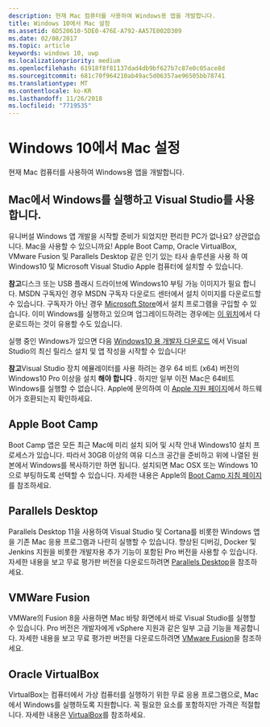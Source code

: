 ```yaml
---
description: 현재 Mac 컴퓨터를 사용하여 Windows용 앱을 개발합니다.
title: Windows 10에서 Mac 설정
ms.assetid: 6D520610-5DE0-476E-A792-AA57E002D309
ms.date: 02/08/2017
ms.topic: article
keywords: windows 10, uwp
ms.localizationpriority: medium
ms.openlocfilehash: 61918f8f81137dad4db9bf627b7c87e0c05ace8d
ms.sourcegitcommit: 681c70f964210ab49ac5d06357ae96505bb78741
ms.translationtype: MT
ms.contentlocale: ko-KR
ms.lasthandoff: 11/26/2018
ms.locfileid: "7719535"
---
```

# <a name="setting-up-your-mac-with-windows-10"></a>Windows 10에서 Mac 설정


현재 Mac 컴퓨터를 사용하여 Windows용 앱을 개발합니다.

## <a name="run-windows-on-your-mac-and-use-visual-studio"></a>Mac에서 Windows를 실행하고 Visual Studio를 사용합니다.

유니버설 Windows 앱 개발을 시작할 준비가 되었지만 편리한 PC가 없나요? 상관없습니다. Mac을 사용할 수 있으니까요! Apple Boot Camp, Oracle VirtualBox, VMware Fusion 및 Parallels Desktop 같은 인기 있는 타사 솔루션을 사용 하 여 Windows10 및 Microsoft Visual Studio Apple 컴퓨터에 설치할 수 있습니다.

**참고**디스크 또는 USB 플래시 드라이브에 Windows10 부팅 가능 이미지가 필요 합니다. MSDN 구독자인 경우 MSDN 구독자 다운로드 센터에서 설치 이미지를 다운로드할 수 있습니다. 구독자가 아닌 경우 [Microsoft Store](http://apps.microsoft.com/windows/app)에서 설치 프로그램을 구입할 수 있습니다. 이미 Windows를 실행하고 있으며 업그레이드하려는 경우에는 [이 위치](http://go.microsoft.com/fwlink/?LinkId=623906)에서 다운로드하는 것이 유용할 수도 있습니다.

실행 중인 Windows가 있으면 다음 [Windows10 용 개발자 다운로드](https://developer.microsoft.com/en-us/windows/downloads) 에서 Visual Studio의 최신 릴리스 설치 및 앱 작성을 시작할 수 있습니다!

**참고**Visual Studio 장치 에뮬레이터를 사용 하려는 경우 64 비트 (x64) 버전의 Windows10 Pro 이상을 설치 **해야 합니다** . 하지만 일부 이전 Mac은 64비트 Windows를 실행할 수 없습니다. Apple에 문의하여 이 [Apple 지원 페이지](http://go.microsoft.com/fwlink/p/?LinkID=397959)에서 하드웨어가 호환되는지 확인하세요.

## <a name="apple-boot-camp"></a>Apple Boot Camp

Boot Camp 앱은 모든 최근 Mac에 미리 설치 되어 및 시작 안내 Windows10 설치 프로세스가 있습니다. 따라서 30GB 이상의 여유 디스크 공간을 준비하고 위에 나열된 원본에서 Windows를 복사하기만 하면 됩니다. 설치되면 Mac OSX 또는 Windows 10으로 부팅하도록 선택할 수 있습니다. 자세한 내용은 Apple의 [Boot Camp 지침 페이지](http://go.microsoft.com/fwlink/?LinkId=623912)를 참조하세요.

## <a name="parallels-desktop"></a>Parallels Desktop

Parallels Desktop 11을 사용하여 Visual Studio 및 Cortana를 비롯한 Windows 앱을 기존 Mac 응용 프로그램과 나란히 실행할 수 있습니다. 향상된 디버깅, Docker 및 Jenkins 지원을 비롯한 개발자용 추가 기능이 포함된 Pro 버전을 사용할 수 있습니다. 자세한 내용을 보고 무료 평가판 버전을 다운로드하려면 [Parallels Desktop](http://go.microsoft.com/fwlink/p/?LinkId=281827)을 참조하세요.

## <a name="vmware-fusion"></a>VMWare Fusion

VMWare의 Fusion 8을 사용하면 Mac 바탕 화면에서 바로 Visual Studio를 실행할 수 있습니다. Pro 버전은 개발자에게 vSphere 지원과 같은 일부 고급 기능을 제공합니다. 자세한 내용을 보고 무료 평가판 버전을 다운로드하려면 [VMware Fusion](http://go.microsoft.com/fwlink/p/?LinkId=281826)을 참조하세요.

## <a name="oracle-virtualbox"></a>Oracle VirtualBox

VirtualBox는 컴퓨터에서 가상 컴퓨터를 실행하기 위한 무료 응용 프로그램으로, Mac에서 Windows를 실행하도록 지원합니다. 꼭 필요한 요소를 포함하지만 가격은 적절합니다. 자세한 내용은 [VirtualBox](http://go.microsoft.com/fwlink/p/?LinkId=280599)를 참조하세요.

